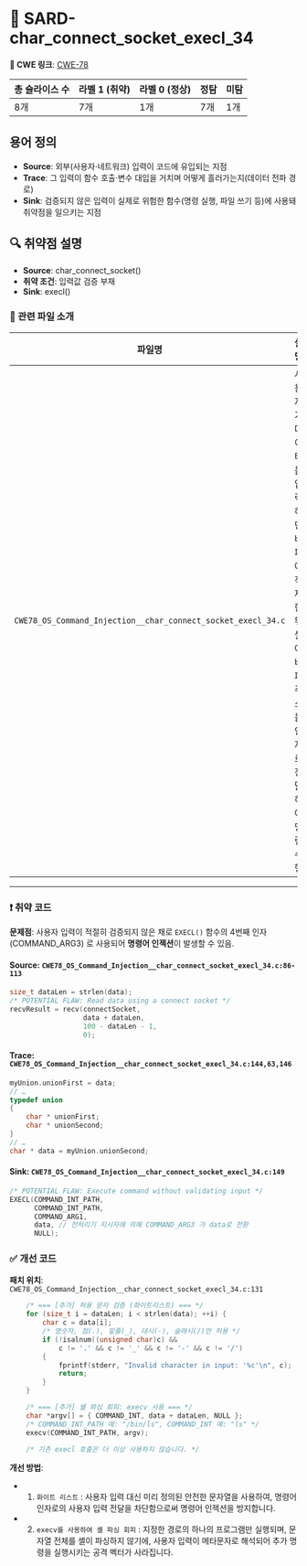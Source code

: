 # 📁 SARD-char_connect_socket_execl_34

**🔗 CWE 링크**: [CWE-78](https://cwe.mitre.org/data/definitions/78.html)

| 총 슬라이스 수 | 라벨 1 (취약) | 라벨 0 (정상) | 정탐 | 미탐 |
| -------- | --------- | --------- | -- | -- |
| 8개       | 7개        | 1개        | 7개 | 1개 |

## 용어 정의
- **Source**: 외부(사용자·네트워크) 입력이 코드에 유입되는 지점  
- **Trace**: 그 입력이 함수 호출·변수 대입을 거치며 어떻게 흘러가는지(데이터 전파 경로)  
- **Sink**: 검증되지 않은 입력이 실제로 위험한 함수(명령 실행, 파일 쓰기 등)에 사용돼 취약점을 일으키는 지점

## 🔍 취약점 설명
* **Source**: char_connect_socket()
* **취약 조건**: 입력값 검증 부재
* **Sink**: execl()

### 📁 관련 파일 소개

| 파일명       | 설명                      |
| --------- | ----------------------- |
| `CWE78_OS_Command_Injection__char_connect_socket_execl_34.c` | 사용자가 데이터를 입력하면 버퍼에 적재한뒤 셸에 버퍼주소를 인자로 전달하여 명령수행 |

---

### ❗️ 취약 코드
**문제점**:
사용자 입력이 적절히 검증되지 않은 채로 `EXECL()` 함수의 4번째 인자 (COMMAND_ARG3) 로 사용되어 **명령어 인젝션**이 발생할 수 있음.

#### Source: `CWE78_OS_Command_Injection__char_connect_socket_execl_34.c:86-113`
```c
size_t dataLen = strlen(data);
/* POTENTIAL FLAW: Read data using a connect socket */
recvResult = recv(connectSocket,
                  data + dataLen,
                  100 - dataLen - 1,
                  0);

```

#### Trace: `CWE78_OS_Command_Injection__char_connect_socket_execl_34.c:144,63,146`
```c
myUnion.unionFirst = data;
// …
typedef union
{
    char * unionFirst;
    char * unionSecond;
}
// …
char * data = myUnion.unionSecond;

```

#### Sink: `CWE78_OS_Command_Injection__char_connect_socket_execl_34.c:149`
```c
/* POTENTIAL FLAW: Execute command without validating input */
EXECL(COMMAND_INT_PATH,
      COMMAND_INT_PATH,
      COMMAND_ARG1,
      data, // 전처리기 지시자에 의해 COMMAND_ARG3 가 data로 전환
      NULL);

```

### ✅ 개선 코드

**패치 위치**: `CWE78_OS_Command_Injection__char_connect_socket_execl_34.c:131`

```c
    /* === [추가] 허용 문자 검증 (화이트리스트) === */
    for (size_t i = dataLen; i < strlen(data); ++i) {
        char c = data[i];
        /* 영숫자, 점(.), 밑줄(_), 대시(-), 슬래시(/)만 허용 */
        if (!isalnum((unsigned char)c) &&
            c != '.' && c != '_' && c != '-' && c != '/')
        {
            fprintf(stderr, "Invalid character in input: '%c'\n", c);
            return;
        }
    }

    /* === [추가] 쉘 파싱 회피: execv 사용 === */
    char *argv[] = { COMMAND_INT, data + dataLen, NULL };
    /* COMMAND_INT_PATH 예: "/bin/ls", COMMAND_INT 예: "ls" */
    execv(COMMAND_INT_PATH, argv);

    /* 기존 execl 호출은 더 이상 사용하지 않습니다. */

```

**개선 방법**:

* 1. `화이트 리스트` : 사용자 입력 대신 미리 정의된 안전한 문자열을 사용하여, 명령어 인자로의 사용자 입력 전달을 차단함으로써 명령어 인젝션을 방지합니다.
* 2. `execv를 사용하여 셸 파싱 회피` : 지정한 경로의 하나의 프로그램만 실행되며, 문자열 전체를 셸이 파싱하지 않기에, 사용자 입력이 메타문자로 해석되어 추가 명령을 실행시키는 공격 벡터가 사라집니다.

